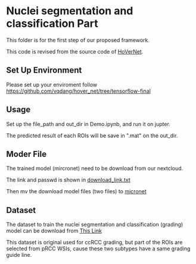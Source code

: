 # Nuclei segmentation and classification Part

This folder is for the first step of our proposed framework.

This code is revised from the source code of [HoVerNet](https://github.com/vqdang/hover_net/tree/tensorflow-final).

## Set Up Environment
Please set up your enviroment follow https://github.com/vqdang/hover_net/tree/tensorflow-final

## Usage
Set up the file_path and out_dir in Demo.ipynb, and run it on jupter.

The predicted result of each ROIs will be save in ".mat" on the out_dir.

## Moder File
The trained model (mircronet) need to be download from our nextcloud.

The link and passwd is shown in [download_link.txt](https://github.com/ZeyuGaoAi/Instance_based_Vision_Transformer/blob/master/nuclei_seg_cls_infer/micronet/download_link.txt)

Then mv the download model files (two files) to [micronet](https://github.com/ZeyuGaoAi/Instance_based_Vision_Transformer/tree/master/nuclei_seg_cls_infer/micronet)

## Dataset
The dataset to train the nuclei segmentation and classification (grading) model can be download from [This Link](https://dataset.chenli.group/home/ccrcc-grading)

This dataset is original used for ccRCC grading, but part of the ROIs are selected from pRCC WSIs, cause these two subtypes have a same grading guide line.
